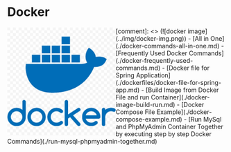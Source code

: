 # Docker
<img align="left" width="250" height="250" src="../img/docker-img.png">
[comment]: <> (![docker image](../img/docker-img.png))
- [All in One](./docker-commands-all-in-one.md)
- [Frequently Used Docker Commands](./docker-frequently-used-commands.md)
- [Docker file for Spring Application](./dockerfiles/docker-file-for-spring-app.md)
- [Build Image from Docker File and run Container](./docker-image-build-run.md)
- [Docker Compose File Example](./docker-compose-example.md)
- [Run MySql and PhpMyAdmin Container Together by executing step by step Docker Commands](./run-mysql-phpmyadmin-together.md)